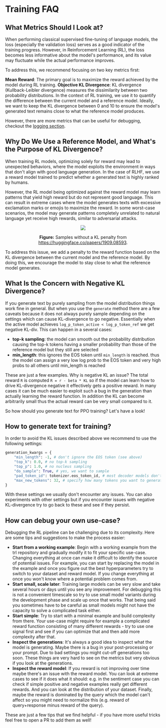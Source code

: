 # Training FAQ

## What Metrics Should I Look at?

When performing classical supervised fine-tuning of language models, the loss (especially the validation loss) serves as a good indicator of the training progress. However, in Reinforcement Learning (RL), the loss becomes less informative about the model's performance, and its value may fluctuate while the actual performance improves.

To address this, we recommend focusing on two key metrics first:

**Mean Reward**: The primary goal is to maximize the reward achieved by the model during RL training.
**Objective KL Divergence**: KL divergence (Kullback-Leibler divergence) measures the dissimilarity between two probability distributions. In the context of RL training, we use it to quantify the difference between the current model and a reference model. Ideally, we want to keep the KL divergence between 0 and 10 to ensure the model's generated text remains close to what the reference model produces.

However, there are more metrics that can be useful for debugging, checkout the [logging section](logging).

## Why Do We Use a Reference Model, and What's the Purpose of KL Divergence?

When training RL models, optimizing solely for reward may lead to unexpected behaviors, where the model exploits the environment in ways that don't align with good language generation. In the case of RLHF, we use a reward model trained to predict whether a generated text is highly ranked by humans.

However, the RL model being optimized against the reward model may learn patterns that yield high reward but do not represent good language. This can result in extreme cases where the model generates texts with excessive exclamation marks or emojis to maximize the reward. In some worst-case scenarios, the model may generate patterns completely unrelated to natural language yet receive high rewards, similar to adversarial attacks.

<div style="text-align: center">
<img src="https://huggingface.co/datasets/trl-lib/documentation-images/resolve/main/kl-example.png">
<p style="text-align: center;"> <b>Figure:</b> Samples without a KL penalty from <a href="https://huggingface.co/papers/1909.08593">https://huggingface.co/papers/1909.08593</a>. </p>
</div>

To address this issue, we add a penalty to the reward function based on the KL divergence between the current model and the reference model. By doing this, we encourage the model to stay close to what the reference model generates.

## What Is the Concern with Negative KL Divergence?

If you generate text by purely sampling from the model distribution things work fine in general. But when you use the `generate` method there are a few caveats because it does not always purely sample depending on the settings which can cause KL-divergence to go negative. Essentially when the active model achieves `log_p_token_active < log_p_token_ref` we get negative KL-div. This can happen in a several cases:

- **top-k sampling**: the model can smooth out the probability distribution causing the top-k tokens having a smaller probability than those of the reference model but they still are selected
- **min_length**: this ignores the EOS token until `min_length` is reached. thus the model can assign a very low log prob to the EOS token and very high probs to all others until min_length is reached

These are just a few examples. Why is negative KL an issue? The total reward `R` is computed `R = r - beta * KL` so if the model can learn how to drive KL-divergence negative it effectively gets a positive reward. In many cases it can be much easier to exploit such a bug in the generation than actually learning the reward function. In addition the KL can become arbitrarily small thus the actual reward can be very small compared to it.

So how should you generate text for PPO training? Let's have a look!

## How to generate text for training?

In order to avoid the KL issues described above we recommend to use the following settings:

```python
generation_kwargs = {
    "min_length": -1, # don't ignore the EOS token (see above)
    "top_k": 0.0, # no top-k sampling
    "top_p": 1.0, # no nucleus sampling
    "do_sample": True, # yes, we want to sample
    "pad_token_id": tokenizer.eos_token_id, # most decoder models don't have a padding token - use EOS token instead
    "max_new_tokens": 32, # specify how many tokens you want to generate at most
}
```

With these settings we usually don't encounter any issues. You can also experiments with other settings but if you encounter issues with negative KL-divergence try to go back to these and see if they persist.

## How can debug your own use-case?

Debugging the RL pipeline can be challenging due to its complexity. Here are some tips and suggestions to make the process easier:

- **Start from a working example**: Begin with a working example from the trl repository and gradually modify it to fit your specific use-case. Changing everything at once can make it difficult to identify the source of potential issues. For example, you can start by replacing the model in the example and once you figure out the best hyperparameters try to switch to your dataset and reward model. If you change everything at once you won't know where a potential problem comes from.
- **Start small, scale later**: Training large models can be very slow and take several hours or days until you see any improvement. For debugging this is not a convenient timescale so try to use small model variants during the development phase and scale up once that works. That being said you sometimes have to be careful as small models might not have the capacity to solve a complicated task either.
- **Start simple**: Try to start with a minimal example and build complexity from there. Your use-case might require for example a complicated reward function consisting of many different rewards - try to use one signal first and see if you can optimize that and then add more complexity after that.
- **Inspect the generations**: It's always a good idea to inspect what the model is generating. Maybe there is a bug in your post-processing or your prompt. Due to bad settings you might cut-off generations too soon. These things are very hard to see on the metrics but very obvious if you look at the generations.
- **Inspect the reward model**: If you reward is not improving over time maybe there's an issue with the reward model. You can look at extreme cases to see if it does what it should: e.g. in the sentiment case you can check if simple positive and negative examples really get different rewards. And you can look at the distribution of your dataset. Finally, maybe the reward is dominated by the query which the model can't affect so you might need to normalize this (e.g. reward of query+response minus reward of the query).

These are just a few tips that we find helpful - if you have more useful tricks feel free to open a PR to add them as well!
